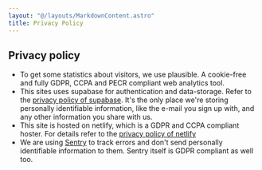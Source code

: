 ```yaml
---
layout: "@/layouts/MarkdownContent.astro"
title: Privacy Policy
---
```


## Privacy policy

- To get some statistics about visitors, we use plausible. A cookie-free and
  fully GDPR, CCPA and PECR compliant web analytics tool.
- This sites uses supabase for authentication and data-storage. Refer to the [privacy policy of supabase][]. It's the only place we're storing personally identifiable information, like the e-mail you sign up with, and any other information you share with us.
- This site is hosted on netlify, which is a GDPR and CCPA compliant hoster. For
  details refer to the [privacy policy of netlify][]
- We are using [Sentry] to track errors and don't send personally identifiable
  information to them. Sentry itself is GDPR compliant as well too.

[plausible]: https://plausible.io
[sentry]: https://sentry.io
[privacy policy of supabase]: https://supabase.com/privacy
[privacy policy of netlify]: https://www.netlify.com/privacy/

